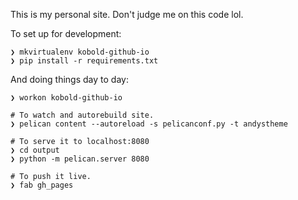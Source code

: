 
This is my personal site. Don't judge me on this code lol.

To set up for development:

```
❯ mkvirtualenv kobold-github-io
❯ pip install -r requirements.txt
```

And doing things day to day:

```
❯ workon kobold-github-io

# To watch and autorebuild site.
❯ pelican content --autoreload -s pelicanconf.py -t andystheme

# To serve it to localhost:8080
❯ cd output
❯ python -m pelican.server 8080

# To push it live.
❯ fab gh_pages
```
